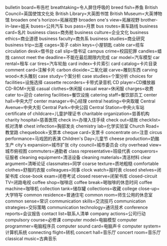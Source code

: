 bulletin board=布告栏
breathtaking=令人屏住呼吸的
breed fish=养鱼
British Council=英国使馆文化处
British Library=大英图书馆
British Museum=大英博物馆
broaden one's horizon=拓展视野
broaden one's view=拓展视野
brother-in-law=姐夫
buses=公共汽车
bus pass=月票
bus routes=乘车路线
business card=名片
business class=商务舱
business culture=企业文化
business ethics=商业道德
business faculty=商务系
business studies=商业研究
business trip=出差
cages=笼子
cabin keys=小屋钥匙
cable car=缆车
circulation desk=借书台
call slip=借书证
campus crime=校园犯罪
candles=蜡烛
cannot meet the deadline=不能在最后期限内完成
car model=汽车模型
car rental=租车
car tires=汽车轮胎
card index=卡片索引
card catalog=卡片目录
comment card=注解卡片
carbon dioxide=二氧化碳
carve=雕刻东西
carving wood=木头雕刻
case study=个案分析
case studies=个案分析
choices for facilities=设施选择
cassette recorders=卡带式录音机
CD player=CD播放器
CD-ROM=光驱
casual clothes=休闲服
casual wear=休闲服
charges=收费
cater to=迎合
catering facilities=餐饮设施
catering staff=餐饮部员工
center hall=中央大厅
center manager=中心经理
central heating=中央取暖
Central Avenue=中央大街
Central Park=中央公园
Central Station=中央火车站
certificate of childcare=儿童护理证书
charitable organization=慈善机构
charity hospital=慈善医院
check in=办理入住手续
check out=结账
checklist=核对清单
chest infection=胸部发炎
chemistry lab=化学实验室
Church Road=教堂路
chequebook=支票本
cheque card=支票卡
concentrate on=注意
circus performance=马戏团的表演
Children's Day=儿童节
cheese production=奶酪生产
city's expansion=城市扩张
city council=城市委员会
city overhead view=城市俯视图
commuters=通勤者
class representative=班级代表
conquerors=征服者
cleaning equipment=清洁设备
cleaning materials=清洁材料
clear argument=清晰论证
classmates=同学
coarse texture=质地粗糙
comfortable clothes=舒服的衣服
colleagues=同事
clock watch=报时表
closed shelves=闭架书库
close-book exam=闭卷考试
closed reserve=闭架书库
closed-circuit TV=闭路电视
coffee shop=咖啡店
coffee break=喝咖啡的休息时间
coffee machine=咖啡机
collection tank=储存罐
collections=收藏
college close-up=大学特写
common residence=普通住宅
common room=师生公用的休息室
common sense=常识
communication skills=交流技巧
communication strategies=交际策略
communication technology=通讯技术
conference reports=会议报告
contact list=联系人清单
company actions=公司行动
compulsory course=必修课
computer model=电脑模型
computer programmer=电脑程序员
computer sound card=电脑声卡
computer system=计算机系统
connecting flight=转机
concert hall=音乐厅
concert room=音乐厅
classical music=古典音乐
